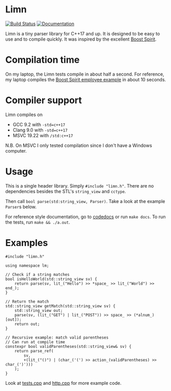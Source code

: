 # Limn

[![Build Status](https://travis-ci.com/joemalle/limn.svg?branch=master)](https://travis-ci.com/joemalle/limn)
[![Documentation](https://codedocs.xyz/joemalle/limn.svg)](https://codedocs.xyz/joemalle/limn/)

Limn is a tiny parser library for C++17 and up.
It is designed to be easy to use and to compile quickly.
It was inspired by the excellent [Boost Spirit](https://www.boost.org/doc/libs/develop/libs/spirit/doc/x3/html/index.html).

# Compilation time

On my laptop, the Limn tests compile in about half a second.
For reference, my laptop compiles the
[Boost Spirit employee example](https://www.boost.org/doc/libs/1_68_0/libs/spirit/example/x3/employee.cpp)
in about 10 seconds.

# Compiler support

Limn compiles on

 - GCC 9.2 with `-std=c++17`
 - Clang 9.0 with `-std=c++17`
 - MSVC 19.22 with `/std:c++17`

N.B. On MSVC I only tested compilation since I don't have a Windows computer.

# Usage

This is a single header library.
Simply `#include "limn.h"`.
There are no dependencies besides the STL's `string_view` and `cctype`.

Then call `bool parse(std:string_view, Parser)`.
Take a look at the example `Parser`s below.

For reference style documentation, go to [codedocs](https://codedocs.xyz/joemalle/limn/namespacelm.html) or run `make docs`.
To run the tests, run `make && ./a.out`.

# Examples

    #include "limn.h"
    
    using namespace lm;
    
    // Check if a string matches
    bool isHelloWorld(std::string_view sv) {
        return parse(sv, lit_("Hello") >> *space_ >> lit_("World") >> end_);
    }
    
    // Return the match
    std::string_view getMatch(std::string_view sv) {
        std::string_view out;
        parse(sv, (lit_("GET") | lit_("POST")) >> space_ >> (*alnum_)[out]);
        return out;
    }
    
    // Recursive example: match valid parentheses
    // Can run at compile time
    constexpr bool validParentheses(std::string_view& sv) {
        return parse_ref(
            sv,
            +(lit_("()") | (char_('(') >> action_(validParentheses) >> char_(')')))
        );
    }

Look at [tests.cpp](tests/tests.cpp) and [http.cpp](tests/http.cpp) for more example code.

